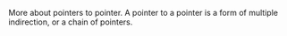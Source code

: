 More about pointers to pointer.
A pointer to a pointer is a form of multiple indirection, or a chain of pointers.
